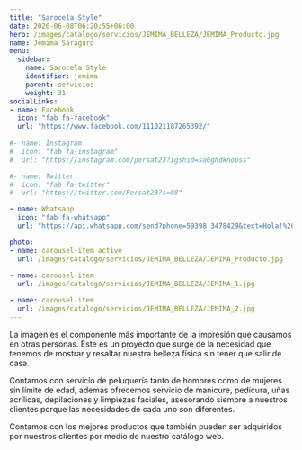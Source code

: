```yaml
---
title: "Sarocela Style"
date: 2020-06-08T06:20:55+06:00
hero: /images/catalogo/servicios/JEMIMA_BELLEZA/JEMIMA_Producto.jpg
name: Jemima Saraguro
menu:
  sidebar:
    name: Sarocela Style
    identifier: jemima
    parent: servicios
    weight: 31
socialLinks:
- name: Facebook
  icon: "fab fa-facebook"
  url: "https://www.facebook.com/111021187265392/"
  
#- name: Instagram
#  icon: "fab fa-instagram"
#  url: "https://instagram.com/persat23?igshid=sa6ghdknopss"

#- name: Twitter
#  icon: "fab fa-twitter"
#  url: "https://twitter.com/Persat23?s=08"

- name: Whatsapp
  icon: "fab fa-whatsapp"
  url: "https://api.whatsapp.com/send?phone=59398 3478429&text=Hola!%20quiero%20apoyar%20tu%20emprendimiento"

photo:
- name: carousel-item active
  url: /images/catalogo/servicios/JEMIMA_BELLEZA/JEMIMA_Producto.jpg
  
- name: carousel-item
  url: /images/catalogo/servicios/JEMIMA_BELLEZA/JEMIMA_1.jpg

- name: carousel-item
  url: /images/catalogo/servicios/JEMIMA_BELLEZA/JEMIMA_2.jpg
---
```


La imagen es el componente más importante de la impresión que causamos en otras personas.
Este es un proyecto que surge de la necesidad que tenemos de mostrar y resaltar nuestra belleza
física sin tener que salir de casa.

Contamos con servicio de peluquería tanto de hombres como de mujeres sin límite de edad,
además ofrecemos servicio de manicure, pedicura, uñas acrílicas, depilaciones y limpiezas faciales,
asesorando siempre a nuestros clientes porque las necesidades de cada uno son diferentes.

Contamos con los mejores productos que también pueden ser adquiridos por nuestros clientes por
medio de nuestro catálogo web.